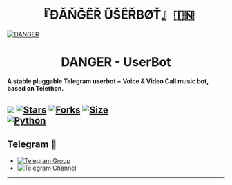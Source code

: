<h1 align="center">
<b> 『ĐĂŇĞÊŘ ŰŠÊŘBØŤ』🇮🇳 </b>
</h1>

[![DANGER](https://te.legra.ph/file/53282eea1bc89766b75a3.jpg)](https://github.com/GwGYT/GWG_X_USERBOT)

</p>
<h1 align="center">
  <b>DANGER - UserBot</b>
</h1>

<b>A stable pluggable Telegram userbot + Voice & Video Call music bot, based on Telethon.</b>
</h1>

[![](https://img.shields.io/badge/Danger-v0.5-blue)](#)
[![Stars](https://img.shields.io/github/stars/gwgyt/gwg_x_userbot?style=flat-square&color=yellow)](https://github.com/gwgyt/gwg_x_userbot/stargazers)
[![Forks](https://img.shields.io/github/forks/gwgyt/gwg_x_userbot?style=flat-square&color=orange)](https://github.com/gwgyt/gwg_x_userbot/fork)
[![Size](https://img.shields.io/github/repo-size/gwgyt/gwg_x_userbot?style=flat-square&color=green)](https://github.com/gwgyt/gwg_x_userbot/)   
[![Python](https://img.shields.io/badge/Python-v3.10.2-blue)](https://www.python.org/)
------
## Telegram 🏪
- [![Telegram Group](https://img.shields.io/badge/Telegram-Group-brightgreen)](https://t.me/danger_userbot_support)
- [![Telegram Channel](https://img.shields.io/badge/Telegram-Channel-brightgreen)](https://t.me/official_danger_userbot)
------
